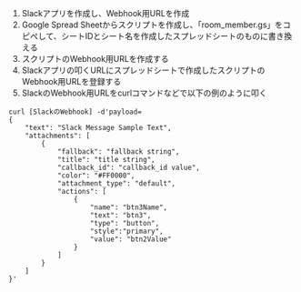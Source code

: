1. Slackアプリを作成し、Webhook用URLを作成
2. Google Spread Sheetからスクリプトを作成し、「room_member.gs」をコピぺして、シートIDとシート名を作成したスプレッドシートのものに書き換える
3. スクリプトのWebhook用URLを作成する
4. Slackアプリの叩くURLにスプレッドシートで作成したスクリプトのWebhook用URLを登録する
5. SlackのWebhook用URLをcurlコマンドなどで以下の例のように叩く
```
curl [SlackのWebhook] -d'payload=
{
    "text": "Slack Message Sample Text",
    "attachments": [
        {
            "fallback": "fallback string",
            "title": "title string",
            "callback_id": "callback_id value",
            "color": "#FF0000",
            "attachment_type": "default",
            "actions": [
                {
                    "name": "btn3Name",
                    "text": "btn3",
                    "type": "button",
                    "style":"primary",
                    "value": "btn2Value"
                }
            ]
        }
    ]
}'
```
